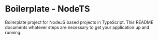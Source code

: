 # Boilerplate - NodeTS

Boilerplate project for NodeJS based projects in TypeScript. This README documents whatever steps are necessary to get
your application up and running.

